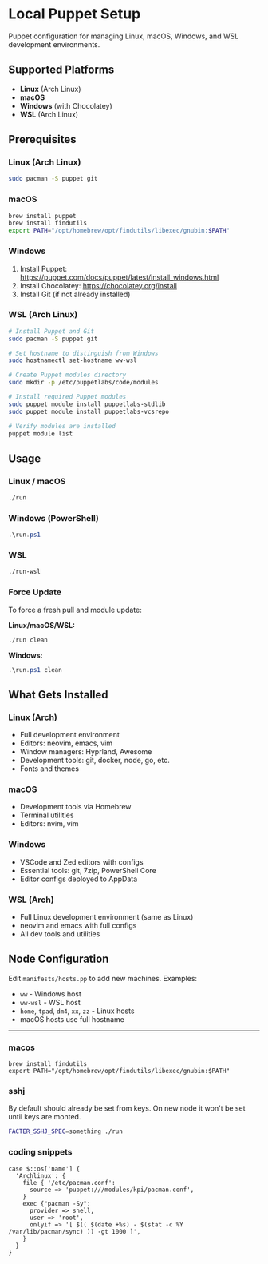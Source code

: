 # Local Puppet Setup

Puppet configuration for managing Linux, macOS, Windows, and WSL development environments.

## Supported Platforms

- **Linux** (Arch Linux)
- **macOS**
- **Windows** (with Chocolatey)
- **WSL** (Arch Linux)

## Prerequisites

### Linux (Arch Linux)
```bash
sudo pacman -S puppet git
```

### macOS
```bash
brew install puppet
brew install findutils
export PATH="/opt/homebrew/opt/findutils/libexec/gnubin:$PATH"
```

### Windows
1. Install Puppet: https://puppet.com/docs/puppet/latest/install_windows.html
2. Install Chocolatey: https://chocolatey.org/install
3. Install Git (if not already installed)

### WSL (Arch Linux)
```bash
# Install Puppet and Git
sudo pacman -S puppet git

# Set hostname to distinguish from Windows
sudo hostnamectl set-hostname ww-wsl

# Create Puppet modules directory
sudo mkdir -p /etc/puppetlabs/code/modules

# Install required Puppet modules
sudo puppet module install puppetlabs-stdlib
sudo puppet module install puppetlabs-vcsrepo

# Verify modules are installed
puppet module list
```

## Usage

### Linux / macOS
```bash
./run
```

### Windows (PowerShell)
```powershell
.\run.ps1
```

### WSL
```bash
./run-wsl
```

### Force Update
To force a fresh pull and module update:

**Linux/macOS/WSL:**
```bash
./run clean
```

**Windows:**
```powershell
.\run.ps1 clean
```

## What Gets Installed

### Linux (Arch)
- Full development environment
- Editors: neovim, emacs, vim
- Window managers: Hyprland, Awesome
- Development tools: git, docker, node, go, etc.
- Fonts and themes

### macOS
- Development tools via Homebrew
- Terminal utilities
- Editors: nvim, vim

### Windows
- VSCode and Zed editors with configs
- Essential tools: git, 7zip, PowerShell Core
- Editor configs deployed to AppData

### WSL (Arch)
- Full Linux development environment (same as Linux)
- neovim and emacs with full configs
- All dev tools and utilities

## Node Configuration

Edit `manifests/hosts.pp` to add new machines. Examples:
- `ww` - Windows host
- `ww-wsl` - WSL host
- `home`, `tpad`, `dm4`, `xx`, `zz` - Linux hosts
- macOS hosts use full hostname

---

### macos

```
brew install findutils
export PATH="/opt/homebrew/opt/findutils/libexec/gnubin:$PATH"
```


### sshj

By default should already be set from keys. On new node it won't be set until keys are monted.

```bash
FACTER_SSHJ_SPEC=something ./run
```

### coding snippets


```puppet
case $::os['name'] {
  'Archlinux': {
    file { '/etc/pacman.conf':
      source => 'puppet:///modules/kpi/pacman.conf',
    }
    exec {"pacman -Sy":
      provider => shell,
      user => 'root',
      onlyif => '[ $(( $(date +%s) - $(stat -c %Y /var/lib/pacman/sync) )) -gt 1000 ]',
    }
  }
}
```
